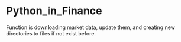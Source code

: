 # Python_in_Finance

Function is downloading market data, update them, and creating new directories to files if not exist before.
